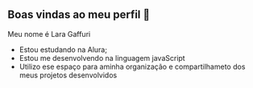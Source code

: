 ## Boas vindas ao meu perfil 💙

Meu nome é Lara Gaffuri 

- Estou estudando na Alura;
- Estou me desenvolvendo na linguagem javaScript
- Utilizo ese espaço para aminha organização e compartilhameto dos meus projetos desenvolvidos 
